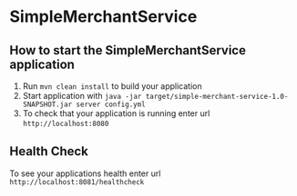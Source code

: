 # SimpleMerchantService

How to start the SimpleMerchantService application
---

1. Run `mvn clean install` to build your application
1. Start application with `java -jar target/simple-merchant-service-1.0-SNAPSHOT.jar server config.yml`
1. To check that your application is running enter url `http://localhost:8080`

Health Check
---

To see your applications health enter url `http://localhost:8081/healthcheck`
